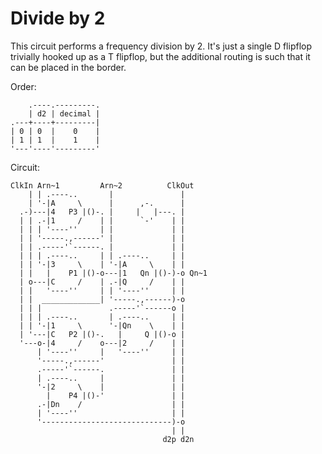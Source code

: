 Divide by 2
===========

This circuit performs a frequency division by 2. It's just a single D flipflop
trivially hooked up as a T flipflop, but the additional routing is such that it
can be placed in the border.

Order:

```
    .----.---------.
    | d2 | decimal |
.---+----+---------|
| 0 | 0  |    0    |
| 1 | 1  |    1    |
'---'----'---------'
```

Circuit:

```
ClkIn Arn~1         Arn~2          ClkOut
    | | .----..       |               |
    | '-|A     \      |      ,-.      |
  .-)---|4   P3 |()-. |     |   |---. |
  | | .-|1     /    | |      `-'    | |
  | | | '----''     | |             | |
  | | '-----.,------' |             | |
  | | .-----'`------. |             | |
  | | | .----..     | | .----..     | |
  | | '-|3     \    | '-|A     \    | |
  | |   |    P1 |()-o---|1   Qn |()-)-o Qn~1
  | o---|C     /    | .-|Q     /    | |
  | |   '----''     | | '----''     | |
  | |  _____________| '-----.,------)-o
  | | |               .-----'`------o |
  | | | .----..       | .----..     | |
  | | '-|1     \      '-|Qn    \    | |
  | '---|C   P2 |()-.   |     Q |()-o |
  '---o-|4     /    o---|2     /    | |
      | '----''     |   '----''     | |
      '-----.,------'               | |
      .-----'`------.               | |
      | .----..     |               | |
      '-|2     \    |               | |
        |    P4 |()-'               | |
      .-|Dn    /                    | |
      | '----''                     | |
      '-----------------------------)-o
                                    | |
                                  d2p d2n
```
